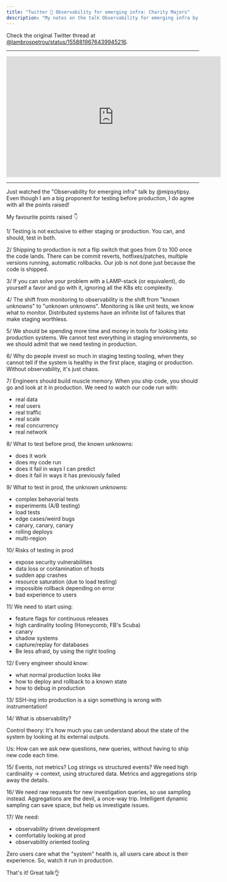 ```yaml
---
title: "Twitter 📝 Observability for emerging infra: Charity Majors"
description: "My notes on the talk Observability for emerging infra by Charity Majors as posted in my Twitter."
---
```


Check the original Twitter thread at [@lambrospetrou/status/1558819676439945216](https://twitter.com/LambrosPetrou/status/1558819676439945216).

---

<iframe class="centered" width="560" height="315" src="https://www.youtube.com/embed/fOdtgHu_KeA" title="Observability for emerging infra: Charity Majors YouTube video player" frameborder="0" allow="accelerometer; autoplay; encrypted-media; gyroscope; picture-in-picture" allowfullscreen></iframe>

---

Just watched the "Observability for emerging infra" talk by @mipsytipsy. Even though I am a big proponent for testing before production, I do agree with all the points raised!

My favourite points raised 👇

1/ Testing is not exclusive to either staging or production. You can, and should, test in both.

2/ Shipping to production is not a flip switch that goes from 0 to 100 once the code lands. There can be commit reverts, hotfixes/patches, multiple versions running, automatic rollbacks. Our job is not done just because the code is shipped.

3/ If you can solve your problem with a LAMP-stack (or equivalent), do yourself a favor and go with it, ignoring all the K8s etc complexity.

4/ The shift from monitoring to observability is the shift from "known unknowns" to "unknown unknowns". Monitoring is like unit tests, we know what to monitor. Distributed systems have an infinite list of failures that make staging worthless.

5/ We should be spending more time and money in tools for looking into production systems. We cannot test everything in staging environments, so we should admit that we need testing in production.

6/ Why do people invest so much in staging testing tooling, when they cannot tell if the system is healthy in the first place, staging or production. Without observability, it's just chaos.

7/ Engineers should build muscle memory. When you ship code, you should go and look at it in production. We need to watch our code run with:

- real data
- real users
- real traffic
- real scale
- real concurrency
- real network

8/ What to test before prod, the known unknowns:

- does it work
- does my code run
- does it fail in ways I can predict
- does it fail in ways it has previously failed

9/ What to test in prod, the unknown unknowns:

- complex behavorial tests
- experiments (A/B testing)
- load tests
- edge cases/weird bugs
- canary, canary, canary
- rolling deploys
- multi-region

10/ Risks of testing in prod

- expose security vulnerabilities
- data loss or contamination of hosts
- sudden app crashes
- resource saturation (due to load testing)
- impossible rollback depending on error
- bad experience to users

11/ We need to start using:

- feature flags for continuous releases
- high cardinality tooling (Honeycomb, FB's Scuba)
- canary
- shadow systems
- capture/replay for databases
- Be less afraid, by using the right tooling

12/ Every engineer should know:

- what normal production looks like
- how to deploy and rollback to a known state
- how to debug in production

13/ SSH-ing into production is a sign something is wrong with instrumentation!

14/ What is observability?

Control theory: It's how much you can understand about the state of the system by looking at its external outputs.

Us: How can we ask new questions, new queries, without having to ship new code each time.

15/ Events, not metrics? Log strings vs structured events?
We need high cardinality -> context, using structured data. Metrics and aggregations strip away the details.

16/ We need raw requests for new investigation queries, so use sampling instead. Aggregations are the devil, a once-way trip. Intelligent dynamic sampling can save space, but help us investigate issues.

17/ We need:

- observability driven development
- comfortably looking at prod
- observability oriented tooling

Zero users care what the "system" health is, all users care about is their experience. So, watch it run in production.

That's it! Great talk👌
